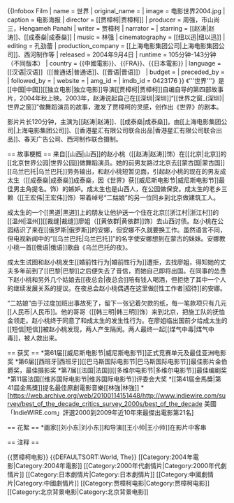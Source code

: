 {{Infobox Film
| name = 世界
| original_name = 
| image = 电影世界2004.jpg
| caption = 电影海报
| director = [[贾樟柯|贾樟柯]]
| producer = 周强，市山尚三，Hengameh Panahi
| writer = 贾樟柯
| narrator =
| starring = [[赵涛|赵涛]]、[[成泰燊|成泰燊]]
| music = 林强
| cinematography = [[纽以迅|纽以迅]]
| editing = 孔劲蕾
| production_company = [[上海电影集团公司|上海电影集团公司]]、西河制作等
| released = 2004年9月4日
| runtime = 105分钟-143分钟（不同版本）
| country = {{中國電影}}、{{FRA}}、{{日本電影}}
| language = [[汉语|汉语]]（[[普通话|普通话]]、[[晋语|晋语]]）
| budget =
| preceded_by =
| followed_by =
| website = 
| amg_id = 
| imdb_id = 0423176
}}
《'''世界'''》是[[中国|中国]][[独立电影|独立电影]]导演[[贾樟柯|贾樟柯]]自编自导的第四部故事片，2004年秋上映。2003年，赵涛说起自己在[[深圳|深圳]]“[[世界之窗_(深圳)|世界之窗]]”做舞蹈演员的故事，激发了贾樟柯的灵感，创作出《世界》的剧本。

影片片长120分钟，主演为[[赵涛|赵涛]]、[[成泰燊|成泰燊]]。由[[上海电影集团公司|上海电影集团公司]]、[[香港星汇有限公司联合出品|香港星汇有限公司联合出品]]、春天广告公司、西河制作联合摄制。

== 故事梗概 ==
来自[[山西|山西]]的赵小桃（[[赵涛|赵涛]]饰）在[[北京|北京]]的[[北京世界公园|世界公园]]做舞蹈演员。她的前男友路过北京去[[蒙古国|蒙古国]][[乌兰巴托|乌兰巴托]]劳务输出，和赵小桃短暂见面，引起赵小桃的现在的男友成太生（[[成泰燊|成泰燊]]<ref>成泰燊，因《世界》获[[威尼斯电影节|威尼斯电影节]]最佳男主角提名。</ref>饰）的嫉妒。成太生也是山西人，在公园做保安。成太生的老乡三赖（[[王宏伟|王宏伟]]饰）带着绰号“二姑娘”的另一位同乡到北京做建筑工人。

成太生的一个[[黑道|黑道]]上的朋友让他护送一个住在北京[[浙江村|浙江村]]的[[温州|温州]][[裁缝|裁缝]]廖姐（[[黄依群|黄依群]]饰）去山西讨债。赵小桃在公园结识了来在[[俄罗斯|俄罗斯]]的安娜，但安娜不久就要换工作。虽然语言不同，但电视新闻中的“[[乌兰巴托|乌兰巴托]]”的名字使安娜想到在蒙古的妹妹。安娜教小桃一首[[俄语|俄语]]歌曲《乌兰巴托的夜》。

成太生试图和赵小桃发生[[婚前性行为|婚前性行为]]遭拒，去找廖姐，得知她的丈夫多年前到了[[巴黎|巴黎]]之后便失去了音信，而她自己即将出国。在同事的怂恿下赵小桃和另外几个姑娘去[[夜总会|夜总会]]陪有钱人喝酒，但拒绝了其中一个人的继续发展关系的提议。在夜总会赵小桃偶遇在这里做[[性工作者|招待]]的安娜。

“二姑娘”由于过度加班出事故死了，留下一张记着欠款的纸，每一笔款项只有几元[[人民币|人民币]]。他的哥哥（[[韩三明|韩三明]]饰）来到北京，把施工队的抚恤金领走。赵小桃终于同意了和成太生的发生性行为。在廖姐临出国前夕给成太生的[[短信|短信]]被赵小桃发现，两人产生隔阂。两人最终一起[[煤气中毒|煤气中毒]]，被人救出来。

== 获奖 ==
*第61届[[威尼斯电影节|威尼斯电影节]]正式竞赛单元及最佳亚洲电影奖
*第6届[[西班牙|西班牙]][[巴马斯国际电影节|巴马斯国际电影节]]最佳影片金伯爵奖，最佳摄影奖
*第7届[[法国|法国]][[多维尔电影节|多维尔电影节]]最佳编剧奖
*第11届法国[[维苏国际电影节|维苏国际电影节]]评委会大奖
*[[第41屆金馬獎|第41屆金馬獎]]提名最佳原創電影音樂[[林強|林強]]
*[https://web.archive.org/web/20100114151448/http://www.indiewire.com/survey/best_of_the_decade_critics_survey_2000s/best_of_the_decade 美國「IndieWIRE.com」評選2000到2009年近10年來最傑出電影第21名]

== 花絮 ==
*画家[[刘小东|刘小东]]和导演[[王小帅|王小帅]]在影片中客串

== 注释 ==
<div style="font-size: small">
<references />
</div>

{{贾樟柯电影}}
{{DEFAULTSORT:World, The}}
[[Category:2004年電影|Category:2004年電影]]
[[Category:2000年代劇情片|Category:2000年代劇情片]]
[[Category:日本劇情片|Category:日本劇情片]]
[[Category:中國劇情片|Category:中國劇情片]]
[[Category:贾樟柯电影|Category:贾樟柯电影]]
[[Category:北京背景电影|Category:北京背景电影]]